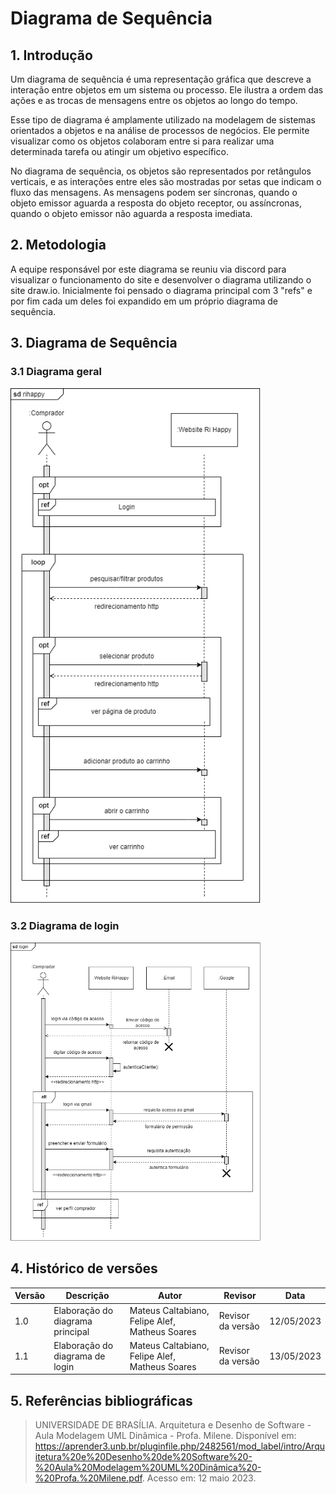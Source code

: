 # Diagrama de Sequência

## 1. Introdução

Um diagrama de sequência é uma representação gráfica que descreve a interação entre objetos em um sistema ou processo. Ele ilustra a ordem das ações e as trocas de mensagens entre os objetos ao longo do tempo.

Esse tipo de diagrama é amplamente utilizado na modelagem de sistemas orientados a objetos e na análise de processos de negócios. Ele permite visualizar como os objetos colaboram entre si para realizar uma determinada tarefa ou atingir um objetivo específico.

No diagrama de sequência, os objetos são representados por retângulos verticais, e as interações entre eles são mostradas por setas que indicam o fluxo das mensagens. As mensagens podem ser síncronas, quando o objeto emissor aguarda a resposta do objeto receptor, ou assíncronas, quando o objeto emissor não aguarda a resposta imediata.

## 2. Metodologia

A equipe responsável por este diagrama se reuniu via discord para visualizar o funcionamento do site e desenvolver o diagrama utilizando o site draw.io. Inicialmente foi pensado o diagrama principal com 3 "refs" e por fim cada um deles foi expandido em um próprio diagrama de sequência.

## 3. Diagrama de Sequência

### 3.1 Diagrama geral

<img src=".\images\diagramaDeSequenciaPrincipal.png" alt="sequencia-principal" width="400">

### 3.2 Diagrama de login

<img src=".\images\diagramaDeSequenciaLogin.png" alt ="sequencia-login" width="400">

## 4. Histórico de versões

| Versão | Descrição                        | Autor                                          | Revisor           | Data       |
| ------ | -------------------------------- | ---------------------------------------------- | ----------------- | ---------- |
| 1.0    | Elaboração do diagrama principal | Mateus Caltabiano, Felipe Alef, Matheus Soares | Revisor da versão | 12/05/2023 |
| 1.1    | Elaboração do diagrama de login  | Mateus Caltabiano, Felipe Alef, Matheus Soares | Revisor da versão | 13/05/2023 |

## 5. Referências bibliográficas

> UNIVERSIDADE DE BRASÍLIA. Arquitetura e Desenho de Software - Aula Modelagem UML Dinâmica - Profa. Milene. Disponível em: https://aprender3.unb.br/pluginfile.php/2482561/mod_label/intro/Arquitetura%20e%20Desenho%20de%20Software%20-%20Aula%20Modelagem%20UML%20Dinâmica%20-%20Profa.%20Milene.pdf. Acesso em: 12 maio 2023.
